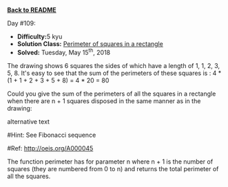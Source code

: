 ﻿<a href=https://github.com/hlais/Kata---a---Day><b>Back to README</b><a>

Day #109: 

* <b>Difficulty:</b>5 kyu
* <b>Solution Class:</b> [Perimeter of squares in a rectangle](Squares%20in%20a%20Rectangle.cs)
* <b>Solved:</b> Tuesday, May 15<sup>th</sup>, 2018

The drawing shows 6 squares the sides of which have a length of 1, 1, 2, 3, 5, 8. It's easy to see that the sum of the perimeters of these squares is : 4 * (1 + 1 + 2 + 3 + 5 + 8) = 4 * 20 = 80

Could you give the sum of the perimeters of all the squares in a rectangle when there are n + 1 squares disposed in the same manner as in the drawing:

alternative text

#Hint: See Fibonacci sequence

#Ref: http://oeis.org/A000045

The function perimeter has for parameter n where n + 1 is the number of squares (they are numbered from 0 to n) and returns the total perimeter of all the squares.
